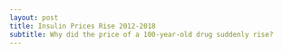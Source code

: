 ```yaml
---
layout: post
title: Insulin Prices Rise 2012-2018
subtitle: Why did the price of a 100-year-old drug suddenly rise?
---
```




